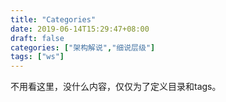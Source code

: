 ```yaml
---
title: "Categories"
date: 2019-06-14T15:29:47+08:00
draft: false
categories: ["架构解说","细说层级"]
tags: ["ws"]
---
```


不用看这里，没什么内容，仅仅为了定义目录和tags。